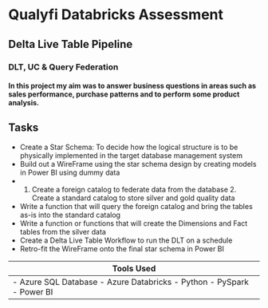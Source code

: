 # Qualyfi Databricks Assessment
## Delta Live Table Pipeline
### DLT, UC &amp; Query Federation

#### In this project my aim was to answer business questions in areas such as sales performance, purchase patterns and to perform some product analysis.

## Tasks
- Create a Star Schema: To decide how the logical structure is to be physically implemented in the target database management system
-  Build out a WireFrame using the star schema design by creating models in Power BI using dummy data
-   1. Create a foreign catalog to federate data from the database 2. Create a standard catalog to store silver and gold quality data
- Write a function that will query the foreign catalog and bring the tables as-is into the standard catalog
- Write a function or functions that will create the Dimensions and Fact tables from the silver data
- Create a Delta Live Table Workflow to run the DLT on a schedule
- Retro-fit the WireFrame onto the final star schema in Power BI

|  Tools Used |
|---|
|- Azure SQL Database - Azure Databricks - Python - PySpark - Power BI|
